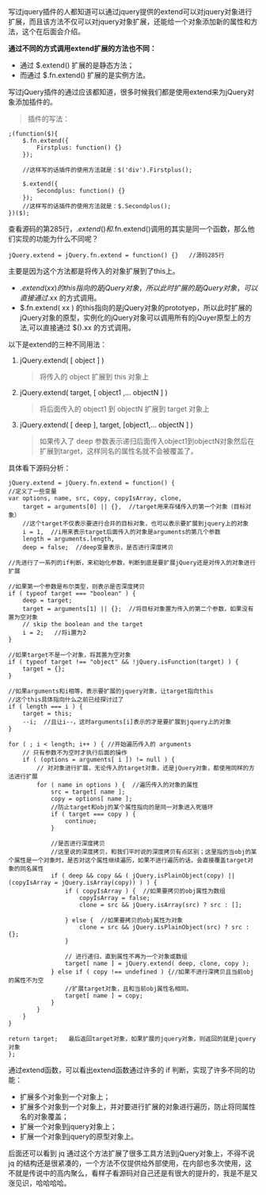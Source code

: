 写过jquery插件的人都知道可以通过jquery提供的extend可以对jquery对象进行扩展，而且该方法不仅可以对jquery对象扩展，还能给一个对象添加新的属性和方法，这个在后面会介绍。

**通过不同的方式调用extend扩展的方法也不同：**

- 通过 $.extend() 扩展的是静态方法；
- 而通过 $.fn.extend() 扩展的是实例方法。


写过jQuery插件的通过应该都知道，很多时候我们都是使用extend来为jQuery对象添加插件的。
> 插件的写法：

	;(function($){
		$.fn.extend({
			Firstplus: function() {}
		});

		//这样写的话插件的使用方法就是：$('div').Firstplus();

		$.extend({
			Secondplus: function() {}
		});
		//这样写的话插件的使用方法就是：$.Secondplus();
	})($);



查看源码的第285行，$.extend()和$.fn.extend()调用的其实是同一个函数，那么他们实现的功能为什么不同呢？

    jQuery.extend = jQuery.fn.extend = function() {}   //源码285行

主要是因为这个方法都是将传入的对象扩展到了this上。

- $.extend( xx ) 的this指向的是jQuery对象，所以此时扩展的是jQuery对象，可以直接通过$.xx 的方式调用。
- $.fn.extend( xx ) 的this指向的是jQuery对象的prototyep，所以此时扩展的jQuery对象的原型，实例化的jQuery对象可以调用所有的jQuyer原型上的方法,可以直接通过 $().xx 的方式调用。



以下是extend的三种不同用法：

1. jQuery.extend(  [ object ] )
	>将传入的 object 扩展到 this 对象上

2. jQuery.extend( target, [ object1 ,... objectN ] )
	>将后面传入的 object1 到 objectN 扩展到 target 对象上

3. jQuery.extend( [ deep ], target, [object1,... objectN ] )
	>如果传入了 deep 参数表示递归后面传入object1到objectN对象然后在扩展到target，这样同名的属性名就不会被覆盖了。

具体看下源码分析：

	jQuery.extend = jQuery.fn.extend = function() {
	//定义了一些变量
	var options, name, src, copy, copyIsArray, clone,
		target = arguments[0] || {},  //target用来存储传入的第一个对象（目标对象）
		//这个target不仅表示要进行合并的目标对象，也可以表示要扩展到jquery上的对象
		i = 1,  //i用来表示target后面传入的对象是arguments的第几个参数
		length = arguments.length,   
		deep = false;  //deep变量表示，是否进行深度拷贝

	//先进行了一系列的if判断，来初始化参数，判断到底是要扩展jQuery还是对传入的对象进行扩展

	//如果第一个参数是布尔类型，则表示是否深度拷贝
	if ( typeof target === "boolean" ) {
		deep = target;
		target = arguments[1] || {};  //将目标对象置为传入的第二个参数，如果没有置为空对象
		// skip the boolean and the target
		i = 2;   //将i置为2
	}

	//如果target不是一个对象，将其置为空对象
	if ( typeof target !== "object" && !jQuery.isFunction(target) ) {
		target = {};
	}

	//如果arguments和i相等，表示要扩展的jquery对象，让target指向this
	//这个this具体指向什么之前已经探讨过了
	if ( length === i ) {  
		target = this;
		--i;  //且让i--，这时arguments[i]表示的才是要扩展到jquery上的对象
	}

	for ( ; i < length; i++ ) { //开始遍历传入的 arguments
		// 只有参数不为空时才执行后面的操作
		if ( (options = arguments[ i ]) != null ) {
			// 对对象进行扩展，无论传入的target对象，还是jQuery对象，都使用同样的方法进行扩展
			for ( name in options ) {  //遍历传入的对象的属性
				src = target[ name ];
				copy = options[ name ];
				//防止target和obj的某个属性指向的是同一对象进入死循环
				if ( target === copy ) {  
					continue;
				}

				//是否进行深度拷贝
				//这里说的深度拷贝，和我们平时说的深度拷贝有点区别；这里指的当obj的某个属性是一个对象时，是否对这个属性继续遍历，如果不进行遍历的话，会直接覆盖target对象的同名属性
				if ( deep && copy && ( jQuery.isPlainObject(copy) || (copyIsArray = jQuery.isArray(copy)) ) ) {
					if ( copyIsArray ) {  //如果要拷贝的obj属性为数组
						copyIsArray = false;
						clone = src && jQuery.isArray(src) ? src : [];

					} else {  //如果要拷贝的obj属性为对象
						clone = src && jQuery.isPlainObject(src) ? src : {};
					}

					// 进行递归，直到属性不再为一个对象或数组
					target[ name ] = jQuery.extend( deep, clone, copy );
				} else if ( copy !== undefined ) {//如果不进行深拷贝且当前obj的属性不为空
					//扩展target对象，且和当前obj属性名相同。
					target[ name ] = copy;
				}
			}
		}
	}

	return target;   最后返回target对象，如果扩展的jquery对象，则返回的就是jquery对象
	};




通过extend函数，可以看出extend函数通过许多的 if 判断，实现了许多不同的功能：
- 扩展多个对象到一个对象上；
- 扩展多个对象到一个对象上，并对要进行扩展的对象进行遍历，防止将同属性名的对象覆盖；
- 扩展一个对象到jquery对象上；
- 扩展一个对象到jquery的原型对象上。


后面还可以看到 jq 通过这个方法扩展了很多工具方法到jQuery对象上，不得不说 jq 的结构还是很紧凑的，一个方法不仅提供给外部使用，在内部也多次使用，这不就是传说中的高内聚么，看样子看源码对自己还是有很大的提升的，我是不是又涨见识，哈哈哈哈。